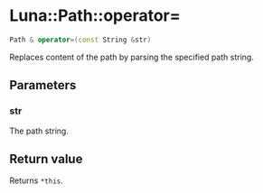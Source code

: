 # Luna::Path::operator=

```c++
Path & operator=(const String &str)
```

Replaces content of the path by parsing the specified path string. 



## Parameters
### str
The path string. 

## Return value
Returns `*this`. 

